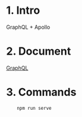# 1. Intro
GraphQL + Apollo

# 2. Document
[GraphQL](https://www.youtube.com/watch?v=AEptYkblFg8)

# 3. Commands
```
    npm run serve
```
